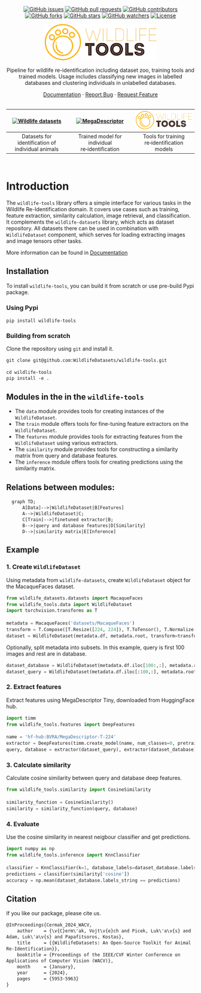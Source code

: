 <p align="center">
  <a href="https://github.com/WildlifeDatasets/wildlife-tools/issues"><img src="https://img.shields.io/github/issues/WildlifeDatasets/wildlife-tools" alt="GitHub issues"></a>
  <a href="https://github.com/WildlifeDatasets/wildlife-tools/pulls"><img src="https://img.shields.io/github/issues-pr/WildlifeDatasets/wildlife-tools" alt="GitHub pull requests"></a>
  <a href="https://github.com/WildlifeDatasets/wildlife-tools/graphs/contributors"><img src="https://img.shields.io/github/contributors/WildlifeDatasets/wildlife-tools" alt="GitHub contributors"></a>
  <a href="https://github.com/WildlifeDatasets/wildlife-tools/network/members"><img src="https://img.shields.io/github/forks/WildlifeDatasets/wildlife-tools" alt="GitHub forks"></a>
  <a href="https://github.com/WildlifeDatasets/wildlife-tools/stargazers"><img src="https://img.shields.io/github/stars/WildlifeDatasets/wildlife-tools" alt="GitHub stars"></a>
  <a href="https://github.com/WildlifeDatasets/wildlife-tools/watchers"><img src="https://img.shields.io/github/watchers/WildlifeDatasets/wildlife-tools" alt="GitHub watchers"></a>
  <a href="https://github.com/WildlifeDatasets/wildlife-tools/blob/main/LICENSE"><img src="https://img.shields.io/github/license/WildlifeDatasets/wildlife-tools" alt="License"></a>
</p>

<p align="center">
<img src="docs/resources/tools-logo.png" alt="Wildlife tools" width="300">
</p>

<div align="center">
  <p align="center">Pipeline for wildlife re-identification including dataset zoo, training tools and trained models. Usage includes classifying new images in labelled databases and clustering individuals in unlabelled databases.</p>
  <a href="https://wildlifedatasets.github.io/wildlife-tools/">Documentation</a>
  ·
  <a href="https://github.com/WildlifeDatasets/wildlife-tools/issues/new?assignees=aerodynamic-sauce-pan&labels=bug&projects=&template=bug_report.md&title=%5BBUG%5D">Report Bug</a>
  ·
  <a href="https://github.com/WildlifeDatasets/wildlife-tools/issues/new?assignees=aerodynamic-sauce-pan&labels=enhancement&projects=&template=enhancement.md&title=%5BEnhancement%5D">Request Feature</a>
</div>

</br>

| <a href="https://github.com/WildlifeDatasets/wildlife-datasets"><img src="docs/resources/datasets-logo.png" alt="Wildlife datasets" width="200"></a>  | <a href="https://huggingface.co/BVRA/MegaDescriptor-L-384"><img src="docs/resources/megadescriptor-logo.png" alt="MegaDescriptor" width="200"></a> | <a href="https://github.com/WildlifeDatasets/wildlife-tools"><img src="docs/resources/tools-logo.png" alt="Wildlife tools" width="200"></a> |
|:--------------:|:-----------:|:------------:|
| Datasets for identification of individual animals | Trained model for individual re&#x2011;identification  | Tools for training re&#x2011;identification models |

</br>

# Introduction
The `wildlife-tools` library offers a simple interface for various tasks in the Wildlife Re-Identification domain. It covers use cases such as training, feature extraction, similarity calculation, image retrieval, and classification. It complements the `wildlife-datasets` library, which acts as dataset repository. All datasets there can be used in combination with `WildlifeDataset` component, which serves for loading extracting images and image tensors other tasks. 

More information can be found in [Documentation](https://wildlifedatasets.github.io/wildlife-tools/)

## Installation

To install `wildlife-tools`, you can build it from scratch or use pre-build Pypi package.


### Using Pypi

```script
pip install wildlife-tools
```

### Building from scratch

Clone the repository using `git` and install it.
```script
git clone git@github.com:WildlifeDatasets/wildlife-tools.git

cd wildlife-tools
pip install -e .
```


## Modules in the in the `wildlife-tools`

- The `data` module provides tools for creating instances of the `WildlifeDataset`.
- The `train` module offers tools for fine-tuning feature extractors on the `WildlifeDataset`.
- The `features` module provides tools for extracting features from the `WildlifeDataset` using various extractors.
- The `similarity` module provides tools for constructing a similarity matrix from query and database features.
- The `inference` module offers tools for creating predictions using the similarity matrix.



## Relations between modules:

```mermaid
  graph TD;
      A[Data]-->|WildlifeDataset|B[Features]
      A-->|WildlifeDataset|C;
      C[Train]-->|finetuned extractor|B;
      B-->|query and database features|D[Similarity]
      D-->|similarity matrix|E[Inference]
```



## Example
### 1. Create `WildlifeDataset` 
Using metadata from `wildlife-datasets`, create `WildlifeDataset` object for the MacaqueFaces dataset.

```Python
from wildlife_datasets.datasets import MacaqueFaces
from wildlife_tools.data import WildlifeDataset
import torchvision.transforms as T

metadata = MacaqueFaces('datasets/MacaqueFaces')
transform = T.Compose([T.Resize([224, 224]), T.ToTensor(), T.Normalize(mean=(0.485, 0.456, 0.406), std=(0.229, 0.224, 0.225))])
dataset = WildlifeDataset(metadata.df, metadata.root, transform=transform)
```

Optionally, split metadata into subsets. In this example, query is first 100 images and rest are in database.

```Python
dataset_database = WildlifeDataset(metadata.df.iloc[100:,:], metadata.root, transform=transform)
dataset_query = WildlifeDataset(metadata.df.iloc[:100,:], metadata.root, transform=transform)
```

### 2. Extract features
Extract features using MegaDescriptor Tiny, downloaded from HuggingFace hub.

```Python
import timm
from wildlife_tools.features import DeepFeatures

name = 'hf-hub:BVRA/MegaDescriptor-T-224'
extractor = DeepFeatures(timm.create_model(name, num_classes=0, pretrained=True))
query, database = extractor(dataset_query), extractor(dataset_database)
```

### 3. Calculate similarity
Calculate cosine similarity between query and database deep features.

```Python
from wildlife_tools.similarity import CosineSimilarity

similarity_function = CosineSimilarity()
similarity = similarity_function(query, database)
```


### 4. Evaluate
Use the cosine similarity in nearest neigbour classifier and get predictions.

```Python
import numpy as np
from wildlife_tools.inference import KnnClassifier

classifier = KnnClassifier(k=1, database_labels=dataset_database.labels_string)
predictions = classifier(similarity['cosine'])
accuracy = np.mean(dataset_database.labels_string == predictions)
```

## Citation

If you like our package, please cite us.

```
@InProceedings{Cermak_2024_WACV,
    author    = {\v{C}erm\'ak, Vojt\v{e}ch and Picek, Luk\'a\v{s} and Adam, Luk\'a\v{s} and Papafitsoros, Kostas},
    title     = {{WildlifeDatasets: An Open-Source Toolkit for Animal Re-Identification}},
    booktitle = {Proceedings of the IEEE/CVF Winter Conference on Applications of Computer Vision (WACV)},
    month     = {January},
    year      = {2024},
    pages     = {5953-5963}
}
```
